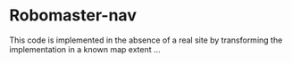 # Robomaster-nav
This code is implemented in the absence of a real site by transforming the implementation in a known map extent ...
